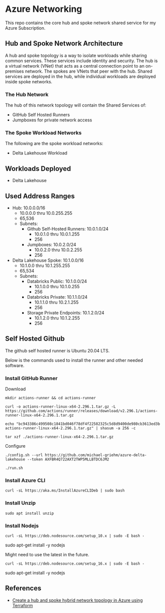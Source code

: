 # Azure Networking

This repo contains the core hub and spoke network shared service for my Azure Subscription.

## Hub and Spoke Network Architecture

A hub and spoke topology is a way to isolate workloads while sharing common services. These services include identity and security. The hub is a virtual network (VNet) that acts as a central connection point to an on-premises network. The spokes are VNets that peer with the hub. Shared services are deployed in the hub, while individual workloads are deployed inside spoke networks.

### The Hub Network

The hub of this network topology will contain the Shared Services of:

- GitHub Self Hosted Runners
- Jumpboxes for private network access

### The Spoke Workload Networks

The following are the spoke workload networks:

- Delta Lakehouse Workload

## Workloads Deployed

- Delta Lakehouse

## Used Address Ranges

- Hub: 10.0.0.0/16
  - 10.0.0.0 thru 10.0.255.255
  - 65,536
  - Subnets:
    - Github Self-Hosted Runners: 10.0.1.0/24
      - 10.0.1.0 thru 10.0.1.255
      - 256
    - Jumpboxes: 10.0.2.0/24
      - 10.0.2.0 thru 10.0.2.255
      - 256
- Delta Lakehouse Spoke: 10.1.0.0/16
    - 10.1.0.0 thru 10.1.255.255
    - 65,534
    - Subnets:
      - Databricks Public: 10.1.0.0/24 
        - 10.1.0.0 thru 10.1.0.255
        - 256
      - Databricks Private: 10.1.1.0/24 
        - 10.1.1.0 thru 10.2.1.255
        - 256
      - Storage Private Endpoints: 10.1.2.0/24 
        - 10.1.2.0 thru 10.1.2.255
        - 256

## Self Hosted Github 

The github self hosted runner is Ubuntu 20.04 LTS.

Below is the commands used to install the runner and other needed software.

### Install GitHub Runner

Download

    mkdir actions-runner && cd actions-runner

    curl -o actions-runner-linux-x64-2.296.1.tar.gz -L https://github.com/actions/runner/releases/download/v2.296.1/actions-runner-linux-x64-2.296.1.tar.gz
    
    echo "bc943386c499508c1841bd046f78df4f22582325c5d8d9400de980cb3613ed3b  actions-runner-linux-x64-2.296.1.tar.gz" | shasum -a 256 -c
    
    tar xzf ./actions-runner-linux-x64-2.296.1.tar.gz

Configure

    ./config.sh --url https://github.com/michael-griehm/azure-delta-lakehouse --token AXFBR4Q722AXT2TWP5MLLBTDC6JM2

    ./run.sh

### Install Azure CLI

    curl -sL https://aka.ms/InstallAzureCLIDeb | sudo bash

### Install Unzip

    sudo apt install unzip

### Install Nodejs

    curl -sL https://deb.nodesource.com/setup_10.x | sudo -E bash -
sudo apt-get install -y nodejs

Might need to use the latest in the future.

    curl -sL https://deb.nodesource.com/setup_16.x | sudo -E bash -
sudo apt-get install -y nodejs

## References

- [Create a hub and spoke hybrid network topology in Azure using Terraform](https://docs.microsoft.com/en-us/azure/developer/terraform/hub-spoke-introduction)